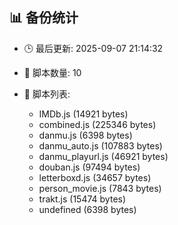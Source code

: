 ## 📊 备份统计

- 🕒 最后更新: 2025-09-07 21:14:32
- 📁 脚本数量: 10
- 📄 脚本列表:

  - IMDb.js (14921 bytes)
  - combined.js (225346 bytes)
  - danmu.js (6398 bytes)
  - danmu_auto.js (107883 bytes)
  - danmu_playurl.js (46921 bytes)
  - douban.js (97494 bytes)
  - letterboxd.js (34657 bytes)
  - person_movie.js (7843 bytes)
  - trakt.js (15474 bytes)
  - undefined (6398 bytes)
